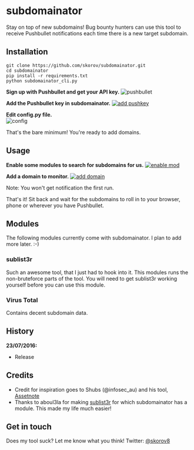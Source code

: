 # subdomainator

Stay on top of new subdomains! Bug bounty hunters can use this tool to receive Pushbullet notifications each time there is a new target subdomain.

## Installation

```
git clone https://github.com/skorov/subdomainator.git
cd subdomainator
pip install -r requirements.txt
python subdomainator_cli.py
```

**Sign up with Pushbullet and get your API key.**
![pushbullet](http://i.imgur.com/hRi6KM0.png)

**Add the Pushbullet key in subdomainator.**
[![add pushkey](https://asciinema.org/a/49rj9daflols1obhfbvoeph11.png)](https://asciinema.org/a/49rj9daflols1obhfbvoeph11)

**Edit config.py file.**  
![config](http://i.imgur.com/doOjbYK.png)

That's the bare minimum! You're ready to add domains.

## Usage

**Enable some modules to search for subdomains for us.**
[![enable mod](https://asciinema.org/a/bzn3j2up4mtmqfdm3fgxmnqsl.png)](https://asciinema.org/a/bzn3j2up4mtmqfdm3fgxmnqsl)

**Add a domain to monitor.**
[![add domain](https://asciinema.org/a/3fr5mt6ahbha2r2bko6r2wuki.png)](https://asciinema.org/a/3fr5mt6ahbha2r2bko6r2wuki)

Note: You won't get notification the first run.

That's it! Sit back and wait for the subdomains to roll in to your browser, phone or wherever you have Pushbullet.

## Modules
The following modules currently come with subdomainator. I plan to add more later. :-)

### sublist3r
Such an awesome tool, that I just had to hook into it. This modules runs the non-bruteforce parts of the tool.
You will need to get sublist3r working yourself before you can use this module.

### Virus Total
Contains decent subdomain data.

## History

**23/07/2016:**
 * Release

## Credits

* Credit for inspiration goes to Shubs (@infosec_au) and his tool, [Assetnote](https://github.com/infosec-au/assetnote)
* Thanks to aboul3la for making [sublist3r](https://github.com/aboul3la/Sublist3r) for which subdomainator has a module. This made my life much easier!

## Get in touch

Does my tool suck? Let me know what you think!
Twitter: [@skorov8](https://twitter.com/skorov8)
